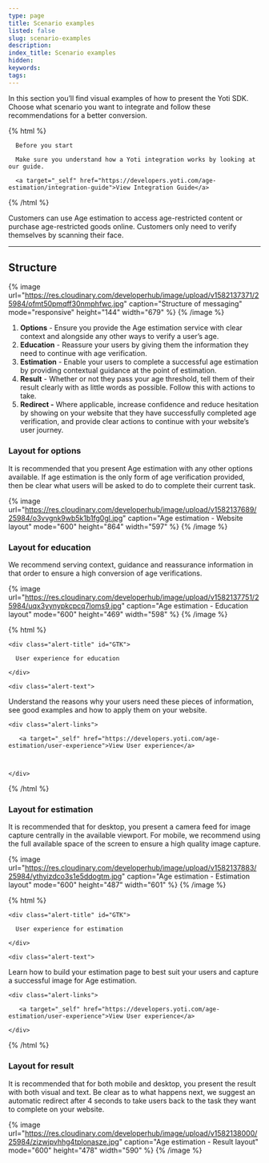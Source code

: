 ```yaml
---
type: page
title: Scenario examples
listed: false
slug: scenario-examples
description: 
index_title: Scenario examples
hidden: 
keywords: 
tags: 
---
```


In this section you’ll find visual examples of how to present the Yoti SDK. Choose what scenario you want to integrate and follow these recommendations for a better conversion.

{% html %}
<div class="alert-BYS">

   <div class="alert-title" id="BYS">

      Before you start

   </div>

   <div class="alert-text" >

      Make sure you understand how a Yoti integration works by looking at our guide.
   </div>

   <div class="alert-links"> 

     

      <a target="_self" href="https://developers.yoti.com/age-estimation/integration-guide">View Integration Guide</a> 

   </div>

</div>
{% /html %}

Customers can use Age estimation to access age-restricted content or purchase age-restricted goods online. Customers only need to verify themselves by scanning their face.

---

## Structure

{% image url="https://res.cloudinary.com/developerhub/image/upload/v1582137371/25984/ofmt50pmqff30nmphfwc.jpg" caption="Structure of messaging" mode="responsive" height="144" width="679" %}
{% /image %}

1. **Options** - Ensure you provide the Age estimation service with clear context and alongside any other ways to verify a user’s age.
2. **Education** - Reassure your users by giving them the information they need to continue with age verification.
3. **Estimation** - Enable your users to complete a successful age estimation by providing contextual guidance at the point of estimation.
4. **Result** - Whether or not they pass your age threshold, tell them of their result clearly with as little words as possible. Follow this with actions to take.
5. **Redirect -** Where applicable, increase confidence and reduce hesitation by showing on your website that they have successfully completed age verification, and provide clear actions to continue with your website’s user journey.

### Layout for options

It is recommended that you present Age estimation  with any other options available. If age estimation is the only form of age verification provided, then be clear what users will be asked to do to complete their current task.

{% image url="https://res.cloudinary.com/developerhub/image/upload/v1582137689/25984/o3vvgnk9wb5k1b1fg0gl.jpg" caption="Age estimation - Website layout" mode="600" height="864" width="597" %}
{% /image %}

### Layout for education

We recommend serving context, guidance and reassurance information in that order to ensure a high conversion of age verifications.

{% image url="https://res.cloudinary.com/developerhub/image/upload/v1582137751/25984/uqx3yynypkcpcq7loms9.jpg" caption="Age estimation - Education layout" mode="600" height="469" width="598" %}
{% /image %}

{% html %}
<div class="alert-GTK">

    <div class="alert-title" id="GTK">

      User experience for education

    </div>

    <div class="alert-text">
Understand the reasons why your users need these pieces of information, see good examples and how to apply them on your website.    </div>

    <div class="alert-links"> 

       <a target="_self" href="https://developers.yoti.com/age-estimation/user-experience">View User experience</a>



    </div>

</div>
{% /html %}

### Layout for estimation

It is recommended that for desktop, you present a camera feed for image capture centrally in the available viewport. For mobile, we recommend using the full available space of the screen to ensure a high quality image capture.

{% image url="https://res.cloudinary.com/developerhub/image/upload/v1582137883/25984/ythyizdco3s1e5ddogtm.jpg" caption="Age estimation - Estimation layout" mode="600" height="487" width="601" %}
{% /image %}

{% html %}
<div class="alert-GTK">

    <div class="alert-title" id="GTK">

      User experience for estimation

    </div>

    <div class="alert-text">

Learn how to build your estimation page to best suit your users and capture a successful image for Age estimation.    </div>

    <div class="alert-links"> 

       <a target="_self" href="https://developers.yoti.com/age-estimation/user-experience">View User experience</a>

    </div>

</div>
{% /html %}

### Layout for result

It is recommended that for both mobile and desktop, you present the result with both visual and text. Be clear as to what happens next, we suggest an automatic redirect after 4 seconds to take users back to the task they want to complete on your website.

{% image url="https://res.cloudinary.com/developerhub/image/upload/v1582138000/25984/zizwjpvhhg4tplonasze.jpg" caption="Age estimation - Result layout" mode="600" height="478" width="590" %}
{% /image %}